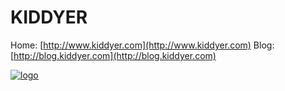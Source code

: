 # KIDDYER #
Home: [http://www.kiddyer.com](http://www.kiddyer.com)
Blog: [http://blog.kiddyer.com](http://blog.kiddyer.com)

[![logo](http://kiddyer.com/images/logo-white.png)](http://www.kiddyer.com)
